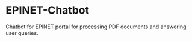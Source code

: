 # EPINET-Chatbot
Chatbot for EPINET portal for processing PDF documents and answering user queries.
